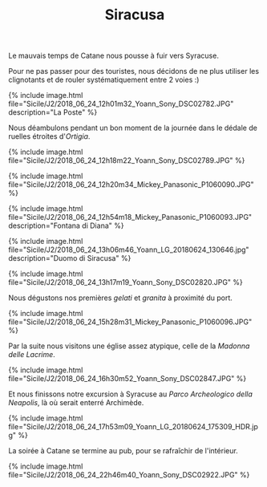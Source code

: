 ﻿---
title: "Siracusa"
permalink: /Sicile/J2/
sidebar:
  nav: "sicile"
---

Le mauvais temps de Catane nous pousse à fuir vers Syracuse.

Pour ne pas passer pour des touristes, nous décidons de ne plus utiliser les clignotants et de rouler systématiquement entre 2 voies :)

{% include image.html file="Sicile/J2/2018_06_24_12h01m32_Yoann_Sony_DSC02782.JPG" description="La Poste" %}

Nous déambulons pendant un bon moment de la journée dans le dédale de ruelles étroites d'*Ortigia*.

{% include image.html file="Sicile/J2/2018_06_24_12h18m22_Yoann_Sony_DSC02789.JPG" %}

{% include image.html file="Sicile/J2/2018_06_24_12h20m34_Mickey_Panasonic_P1060090.JPG" %}

{% include image.html file="Sicile/J2/2018_06_24_12h54m18_Mickey_Panasonic_P1060093.JPG" description="Fontana di Diana" %}

{% include image.html file="Sicile/J2/2018_06_24_13h06m46_Yoann_LG_20180624_130646.jpg" description="Duomo di Siracusa" %}

{% include image.html file="Sicile/J2/2018_06_24_13h17m19_Yoann_Sony_DSC02820.JPG" %}

Nous dégustons nos premières *gelati* et *granita* à proximité du port.

{% include image.html file="Sicile/J2/2018_06_24_15h28m31_Mickey_Panasonic_P1060096.JPG" %}

Par la suite nous visitons une église assez atypique, celle de la *Madonna delle Lacrime*.

{% include image.html file="Sicile/J2/2018_06_24_16h30m52_Yoann_Sony_DSC02847.JPG" %}

Et nous finissons notre excursion à Syracuse au *Parco Archeologico della Neapolis*, là où serait enterré Archimède.

{% include image.html file="Sicile/J2/2018_06_24_17h53m09_Yoann_LG_20180624_175309_HDR.jpg" %}

La soirée à Catane se termine au pub, pour se rafraîchir de l'intérieur.

{% include image.html file="Sicile/J2/2018_06_24_22h46m40_Yoann_Sony_DSC02922.JPG" %}
